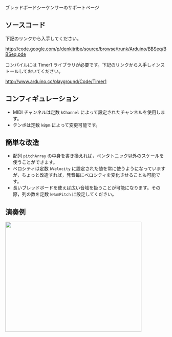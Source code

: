 ブレッドボードシーケンサーのサポートページ

## ソースコード ##
下記のリンクから入手してください。

http://code.google.com/p/denkitribe/source/browse/trunk/Arduino/BBSeq/BBSeq.pde

コンパイルには Timer1 ライブラリが必要です。下記のリンクから入手しインストールしておいてください。

http://www.arduino.cc/playground/Code/Timer1

## コンフィギュレーション ##
  * MIDI チャンネルは定数 `kChannel` によって設定されたチャンネルを使用します。
  * テンポは定数 `kBpm` によって変更可能です。

## 簡単な改造 ##
  * 配列 `pitchArray` の中身を書き換えれば，ペンタトニック以外のスケールを使うことができます。
  * ベロシティは定数 `kVelocity` に設定された値を常に使うようになっていますが，ちょっと改造すれば，発音毎にベロシティを変化させることも可能です。
  * 長いブレッドボードを使えば広い音域を扱うことが可能になります。その際，列の数を定数 `kNumPitch` に設定してください。

## 演奏例 ##
<a href='http://www.youtube.com/watch?feature=player_embedded&v=PyQkUt-lY1g' target='_blank'><img src='http://img.youtube.com/vi/PyQkUt-lY1g/0.jpg' width='425' height=344 /></a>